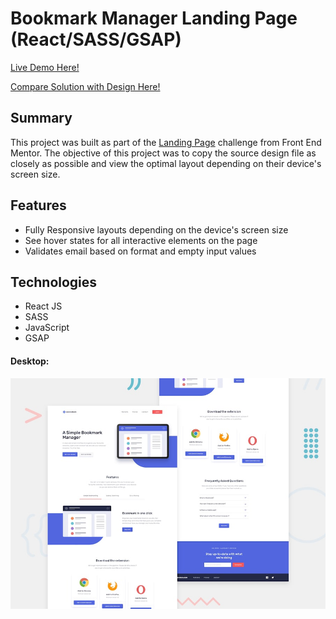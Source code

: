 # Bookmark Manager Landing Page (React/SASS/GSAP)

[Live Demo Here!](https://zflegle3.github.io/landing-page)

[Compare Solution with Design Here!](https://www.frontendmentor.io/challenges/bookmark-landing-page-5d0b588a9edda32581d29158/hub/bookmark-landing-page-XKdPVF3TXO)

## Summary

This project was built as part of the [Landing Page](https://www.frontendmentor.io/challenges/rock-paper-scissors-game-pTgwgvgH) challenge from Front End Mentor. The objective of this project was to copy the source design file as closely as possible and view the optimal layout depending on their device's screen size. 

## Features 
* Fully Responsive layouts depending on the device's screen size
* See hover states for all interactive elements on the page
* Validates email based on format and empty input values 

## Technologies
* React JS
* SASS
* JavaScript
* GSAP

#### Desktop:
![demo image](https://raw.githubusercontent.com/zflegle3/landing-page/main/design/desktop-preview.jpg)
